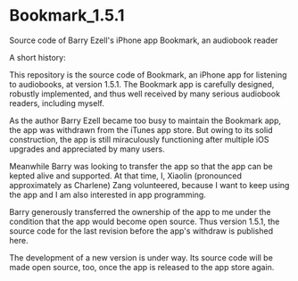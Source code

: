 Bookmark_1.5.1
==============

Source code of Barry Ezell's iPhone app Bookmark, an audiobook reader

A short history:

This repository is the source code of Bookmark, an iPhone app for
listening to audiobooks, at version 1.5.1.  The Bookmark app is
carefully designed, robustly implemented, and thus well received by
many serious audiobook readers, including myself.

As the author Barry Ezell became too busy to maintain the Bookmark
app, the app was withdrawn from the iTunes app store.  But owing to
its solid construction, the app is still miraculously functioning 
after multiple iOS upgrades and appreciated by many users.

Meanwhile Barry was looking to transfer the app so that the app can be
kepted alive and supported.  At that time, I, Xiaolin (pronounced
approximately as Charlene) Zang volunteered, because I want to keep
using the app and I am also interested in app programming.

Barry generously transferred the ownership of the app to me under the
condition that the app would become open source.  Thus version 1.5.1,
the source code for the last revision before the app's withdraw is
published here.

The development of a new version is under way.  Its source code will
be made open source, too, once the app is released to the app store
again.






